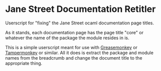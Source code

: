 Jane Street Documentation Retitler
==================================

Userscript for "fixing" the Jane Street ocaml documentation page titles.

As it stands, each documentation page has the page title "core" or
whatever the name of the package the module resides in is.

This is a simple userscript meant for use with [Greasemonkey] or
[Tampermonkey] or similar.  All it does is extract the package and
module names from the breadcrumb and change the document title to the
appropriate thing.

[Greasemonkey]: http://www.greasespot.net/
[Tampermonkey]: http://tampermonkey.net/
